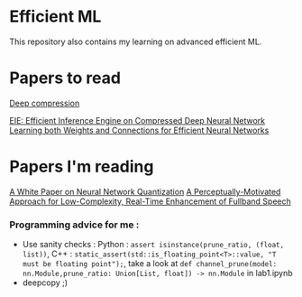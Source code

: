 
# Efficient ML

This repository also contains my learning on advanced efficient ML.


# Papers to read
[Deep compression ](https://arxiv.org/pdf/1510.00149)

[EIE: Efficient Inference Engine on Compressed Deep Neural Network](https://arxiv.org/pdf/1602.01528)
[Learning both Weights and Connections for Efficient Neural Networks](https://arxiv.org/pdf/1506.02626)

# Papers I'm reading

[A White Paper on Neural Network Quantization](https://arxiv.org/pdf/2106.08295)
[A Perceptually-Motivated Approach for Low-Complexity, Real-Time
Enhancement of Fullband Speech](https://jmvalin.ca/papers/percepnet.pdf)

### Programming advice for me :
- Use sanity checks :
 Python : ``` assert isinstance(prune_ratio, (float, list)) ```, C++ : ``` static_assert(std::is_floating_point<T>::value, "T must be floating point"); ```, take a look at ``` def channel_prune(model: nn.Module,prune_ratio: Union[List, float]) -> nn.Module ``` in lab1.ipynb
- deepcopy ;)